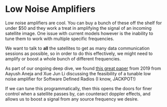 # Low Noise Amplifiers
Low noise amplifiers are cool. You can buy a bunch of these off the shelf for under $50 and they work a treat in amplifying the signal of an incoming satellite image. One issue with current models however is the inability to tune them to work with multiple specific frequencies. 

We want to talk to **all** the satellites to get as many data communication sessions as possible, so in order to do this effectively, we might need to amplify or boost a whole bunch of different frequencies. 

As part of our ongoing deep dive, we found [this great paper](https://www.ncbi.nlm.nih.gov/pmc/articles/PMC6471504/) from 2019 from Aayush Aneja and Xue Jun Li discussing the feasibility of a tunable low noise amplifier for Software Defined Radios (I know, JACKPOT!)

If we can tune this programmatically, then this opens the doors for finer control when a satellite passes by, can counteract doppler effects, and allows us to boost a signal from any source frequency we desire. 
